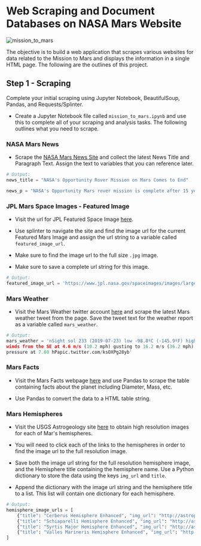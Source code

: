 # Web Scraping and Document Databases on NASA Mars Website

![mission_to_mars](https://github.com/jwang711/SQL-projects/blob/master/Web-Scraping-and-Document-Databases/images/mission_to_mars.png)

The objective is to build a web application that scrapes various websites for data related to the Mission to Mars and displays the information in a single HTML page. The following are the outlines of this project.

## Step 1 - Scraping

Complete your initial scraping using Jupyter Notebook, BeautifulSoup, Pandas, and Requests/Splinter.

* Create a Jupyter Notebook file called `mission_to_mars.ipynb` and use this to complete all of your scraping and analysis tasks. The following outlines what you need to scrape.

### NASA Mars News

* Scrape the [NASA Mars News Site](https://mars.nasa.gov/news/) and collect the latest News Title and Paragraph Text. Assign the text to variables that you can reference later.

```python
# Output:
news_title = "NASA's Opportunity Rover Mission on Mars Comes to End"

news_p = "NASA's Opportunity Mars rover mission is complete after 15 years on Mars. Opportunity's record-breaking exploration laid the groundwork for future missions to the Red Planet."
```

### JPL Mars Space Images - Featured Image

* Visit the url for JPL Featured Space Image [here](https://www.jpl.nasa.gov/spaceimages/?search=&category=Mars).

* Use splinter to navigate the site and find the image url for the current Featured Mars Image and assign the url string to a variable called `featured_image_url`.

* Make sure to find the image url to the full size `.jpg` image.

* Make sure to save a complete url string for this image.

```python
# Output:
featured_image_url = 'https://www.jpl.nasa.gov/spaceimages/images/largesize/PIA23331_hires.jpg'
```

### Mars Weather

* Visit the Mars Weather twitter account [here](https://twitter.com/marswxreport?lang=en) and scrape the latest Mars weather tweet from the page. Save the tweet text for the weather report as a variable called `mars_weather`.

```python
# Output:
mars_weather = 'nSight sol 233 (2019-07-23) low -98.8ºC (-145.9ºF) high -25.7ºC (-14.2ºF)
winds from the SE at 4.6 m/s (10.2 mph) gusting to 16.2 m/s (36.2 mph)
pressure at 7.60 hPapic.twitter.com/ksOXPg28yb'
```

### Mars Facts

* Visit the Mars Facts webpage [here](https://space-facts.com/mars/) and use Pandas to scrape the table containing facts about the planet including Diameter, Mass, etc.

* Use Pandas to convert the data to a HTML table string.

### Mars Hemispheres

* Visit the USGS Astrogeology site [here](https://astrogeology.usgs.gov/search/results?q=hemisphere+enhanced&k1=target&v1=Mars) to obtain high resolution images for each of Mar's hemispheres.

* You will need to click each of the links to the hemispheres in order to find the image url to the full resolution image.

* Save both the image url string for the full resolution hemisphere image, and the Hemisphere title containing the hemisphere name. Use a Python dictionary to store the data using the keys `img_url` and `title`.

* Append the dictionary with the image url string and the hemisphere title to a list. This list will contain one dictionary for each hemisphere.

```python
# Output:
hemisphere_image_urls = [
    {"title": "Cerberus Hemisphere Enhanced", "img_url": "http://astropedia.astrogeology.usgs.gov/download/Mars/Viking/cerberus_enhanced.tif/full.jpg"},
    {"title": "Schiaparelli Hemisphere Enhanced", "img_url": "http://astropedia.astrogeology.usgs.gov/download/Mars/Viking/schiaparelli_enhanced.tif/full.jpg"},
    {"title": "Syrtis Major Hemisphere Enhanced", "img_url": "http://astropedia.astrogeology.usgs.gov/download/Mars/Viking/syrtis_major_enhanced.tif/full.jpg"},
    {"title": "Valles Marineris Hemisphere Enhanced", "img_url": "http://astropedia.astrogeology.usgs.gov/download/Mars/Viking/valles_marineris_enhanced.tif/full.jpg"},
]
```
